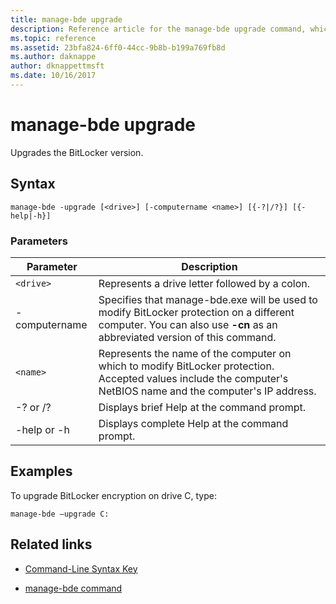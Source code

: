 ```yaml
---
title: manage-bde upgrade
description: Reference article for the manage-bde upgrade command, which upgrades the BitLocker version.
ms.topic: reference
ms.assetid: 23bfa824-6ff0-44cc-9b8b-b199a769fb8d
ms.author: daknappe
author: dknappettmsft
ms.date: 10/16/2017
---
```


# manage-bde upgrade

Upgrades the BitLocker version.

## Syntax

```
manage-bde -upgrade [<drive>] [-computername <name>] [{-?|/?}] [{-help|-h}]
```

### Parameters

| Parameter | Description |
| --------- | ----------- |
| `<drive>` | Represents a drive letter followed by a colon. |
| -computername | Specifies that manage-bde.exe will be used to modify BitLocker protection on a different computer. You can also use **-cn** as an abbreviated version of this command. |
| `<name>` | Represents the name of the computer on which to modify BitLocker protection. Accepted values include the computer's NetBIOS name and the computer's IP address. |
| -? or /? | Displays brief Help at the command prompt. |
| -help or -h | Displays complete Help at the command prompt. |

## Examples

To upgrade BitLocker encryption on drive C, type:

```
manage-bde –upgrade C:
```

## Related links

- [Command-Line Syntax Key](command-line-syntax-key.md)

- [manage-bde command](manage-bde.md)
